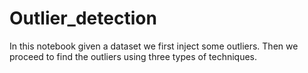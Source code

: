 # Outlier_detection
In this notebook given a dataset we first inject some outliers. Then we proceed to find the outliers using three types of techniques.
